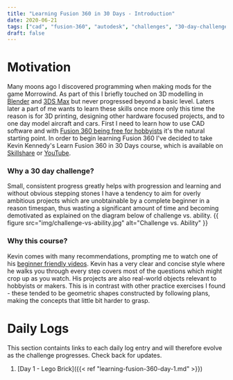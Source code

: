 ```yaml
---
title: "Learning Fusion 360 in 30 Days - Introduction"
date: 2020-06-21
tags: ["cad", "fusion-360", "autodesk", "challenges", "30-day-challenges", "fusion-360-in-30"]
draft: false
---
```


# Motivation
Many moons ago I discovered programming when making mods for the game Morrowind. As part of this I briefly touched on 3D modelling in [Blender](https://www.blender.org/) and [3DS Max](https://www.autodesk.com/products/3ds-max/overview) but never progressed beyond a basic level. 
Laters later a part of me wants to learn these skills once more only this time the reason is for 3D printing, designing other hardware focused projects, and to one day model aircraft and cars.
First I need to learn how to use CAD software and with [Fusion 360 being free for hobbyists](https://www.autodesk.com/products/fusion-360/personal) it's the natural starting point.
In order to begin learning Fusion 360 I've decided to take Kevin Kennedy's Learn Fusion 360 in 30 Days course, which is available on [Skillshare](https://www.skillshare.com/classes/Learn-Fusion-360-in-30-Days-for-Complete-Beginners-2019/1650486259) or [YouTube](https://www.youtube.com/playlist?list=PLrZ2zKOtC_-DR2ZkMaK3YthYLErPxCnT-).

### Why a 30 day challenge? 
Small, consistent progress greatly helps with progression and learning and without obvious stepping stones I have a tendency to aim for overly ambitious projects which are unobtainable by a complete beginner in a reason timespan, thus wasting a significant amount of time and becoming demotivated as explained on the diagram below of challenge vs. ability.
{{ figure src="img/challenge-vs-ability.jpg" alt="Challenge vs. Ability" }}

### Why this course? 
Kevin comes with many recommendations, prompting me to watch one of his [beginner friendly videos](https://www.youtube.com/watch?v=qvrHuaHhqHI).
Kevin has a very clear and concise style where he walks you through every step covers most of the questions which might crop up as you watch.
His projects are also real-world objects relevant to hobbyists or makers. This is in contrast with other practice exercises I found - these tended to be geometric shapes constructed by following plans, making the concepts that little bit harder to grasp.

# Daily Logs
This section containts links to each daily log entry and will therefore evolve as the challenge progresses. Check back for updates.

1. [Day 1 - Lego Brick]({{< ref "learning-fusion-360-day-1.md" >}})
